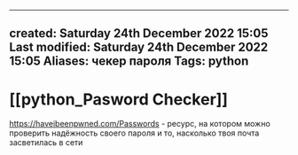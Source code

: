 
---
created: Saturday 24th December 2022 15:05
Last modified: Saturday 24th December 2022 15:05
Aliases: чекер пароля
Tags: python
---

# [[python_Pasword Checker]]

https://haveibeenpwned.com/Passwords - ресурс, на котором можно проверить надёжность своего пароля и то, насколько твоя почта засветилась в сети
